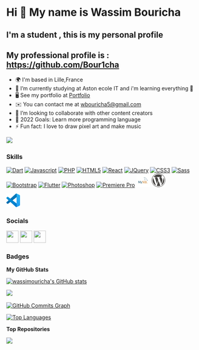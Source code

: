 Hi 👋 My name is Wassim Bouricha
================================

I'm a student , this is my personal  profile
-------------
My professional profile  is : https://github.com/Bour1cha
-------------

* 🌍  I'm based in Lille,France
* 🌱  I’m currently studying at Aston ecole IT and i'm learning everything 🤣
* 🖥️  See my portfolio at [Portfolio](https://wassimouricha.github.io/portfoliov2/)
* ✉️  You can contact me at [wbouricha5@gmail.com](mailto:wbouricha5@gmail.com)
* 👯  I’m looking to collaborate with other content creators
* 🥅  2022 Goals: Learn more programming language
* ⚡  Fun fact: I love to draw pixel art and make music

<a href="https://www.github.com/wassimouricha" target="_blank" rel="noreferrer"><img
src="https://img.shields.io/github/followers/wassimouricha?logo=github&style=for-the-badge&color=0891b2&labelColor=1c1917" /></a>

### Skills

<p align="left">
<a href="https://dart.dev/" target="_blank" rel="noreferrer"><img src="https://raw.githubusercontent.com/danielcranney/readme-generator/main/public/icons/skills/dart-colored.svg" width="36" height="36" alt="Dart" /></a>
<a href="https://developer.mozilla.org/en-US/docs/Web/JavaScript" target="_blank" rel="noreferrer"><img src="https://raw.githubusercontent.com/danielcranney/readme-generator/main/public/icons/skills/javascript-colored.svg" width="36" height="36" alt="Javascript" /></a>
<a href="https://www.php.net/" target="_blank" rel="noreferrer"><img src="https://raw.githubusercontent.com/danielcranney/readme-generator/main/public/icons/skills/php-colored.svg" width="36" height="36" alt="PHP" /></a>
<a href="https://developer.mozilla.org/en-US/docs/Glossary/HTML5" target="_blank" rel="noreferrer"><img src="https://raw.githubusercontent.com/danielcranney/readme-generator/main/public/icons/skills/html5-colored.svg" width="36" height="36" alt="HTML5" /></a>
<a href="https://reactjs.org/" target="_blank" rel="noreferrer"><img src="https://raw.githubusercontent.com/danielcranney/readme-generator/main/public/icons/skills/react-colored.svg" width="36" height="36" alt="React" /></a>
<a href="https://jquery.com/" target="_blank" rel="noreferrer"><img src="https://raw.githubusercontent.com/danielcranney/readme-generator/main/public/icons/skills/jquery-colored.svg" width="36" height="36" alt="JQuery" /></a>
<a href="https://www.w3.org/TR/CSS/#css" target="_blank" rel="noreferrer"><img src="https://raw.githubusercontent.com/danielcranney/readme-generator/main/public/icons/skills/css3-colored.svg" width="36" height="36" alt="CSS3" /></a>
<a href="https://sass-lang.com/" target="_blank" rel="noreferrer"><img src="https://raw.githubusercontent.com/danielcranney/readme-generator/main/public/icons/skills/sass-colored.svg" width="36" height="36" alt="Sass" /></a>
<a href="https://getbootstrap.com/" target="_blank" rel="noreferrer"><img src="https://raw.githubusercontent.com/danielcranney/readme-generator/main/public/icons/skills/bootstrap-colored.svg" width="36" height="36" alt="Bootstrap" /></a>
<a href="https://flutter.dev/" target="_blank" rel="noreferrer"><img src="https://raw.githubusercontent.com/danielcranney/readme-generator/main/public/icons/skills/flutter-colored.svg" width="36" height="36" alt="Flutter" /></a>
<a href="https://www.adobe.com/uk/products/photoshop.html" target="_blank" rel="noreferrer"><img src="https://raw.githubusercontent.com/danielcranney/readme-generator/main/public/icons/skills/photoshop-colored.svg" width="36" height="36" alt="Photoshop" /></a>
<a href="https://www.adobe.com/uk/products/premiere.html" target="_blank" rel="noreferrer"><img src="https://raw.githubusercontent.com/danielcranney/readme-generator/main/public/icons/skills/premierepro-colored.svg" width="36" height="36" alt="Premiere Pro" /></a>
<a href="https://www.mysql.com/fr/" target="_blank" rel="noreferrer"><img src="https://raw.githubusercontent.com/github/explore/78df643247d429f6cc873026c0622819ad797942/topics/mysql/mysql.png" width="36" height="36" alt="Mysql" /></a>
<a href="https://wordpress.com/" target="_blank" rel="noreferrer"><img src="https://raw.githubusercontent.com/github/explore/78df643247d429f6cc873026c0622819ad797942/topics/wordpress/wordpress.png"  width="36" height="36" alt="Wordpress" /></a>

<a href="https://code.visualstudio.com/" target="_blank" rel="noreferrer"><img src="https://raw.githubusercontent.com/github/explore/80688e429a7d4ef2fca1e82350fe8e3517d3494d/topics/visual-studio-code/visual-studio-code.png"  width="36" height="36" alt="Visual Studio Code" /></a>
</p>

### Socials

<p align="left"> <a href="https://www.github.com/wassimouricha" target="_blank" rel="noreferrer"><img src="https://raw.githubusercontent.com/danielcranney/readme-generator/main/public/icons/socials/github.svg" width="32" height="32" /></a> <a href="https://www.linkedin.com/in/wassim-bouricha" target="_blank" rel="noreferrer"><img src="https://raw.githubusercontent.com/danielcranney/readme-generator/main/public/icons/socials/linkedin.svg" width="32" height="32" /></a>
<a href="https://www.stackoverflow.com/users/18991004/wassim-bouricha" target="_blank" rel="noreferrer"><img src="https://raw.githubusercontent.com/danielcranney/readme-generator/main/public/icons/socials/stackoverflow.svg" width="32" height="32" /></a>
</p>


### Badges

<b>My GitHub Stats</b>

<a href="http://www.github.com/wassimouricha"><img src="https://github-readme-stats.vercel.app/api?username=wassimouricha&show_icons=true&hide=&count_private=true&title_color=0891b2&text_color=ffffff&icon_color=0891b2&bg_color=1c1917&hide_border=true&show_icons=true" alt="wassimouricha's GitHub stats" /></a>

<a href="http://www.github.com/wassimouricha"><img src="https://github-readme-streak-stats.herokuapp.com/?user=wassimouricha&stroke=ffffff&background=1c1917&ring=0891b2&fire=0891b2&currStreakNum=ffffff&currStreakLabel=0891b2&sideNums=ffffff&sideLabels=ffffff&dates=ffffff&hide_border=true" /></a>

<a href="http://www.github.com/wassimouricha"><img src="https://activity-graph.herokuapp.com/graph?username=wassimouricha&bg_color=1c1917&color=ffffff&line=0891b2&point=ffffff&area_color=1c1917&area=true&hide_border=true&custom_title=GitHub%20Commits%20Graph" alt="GitHub Commits Graph" /></a>

<a href="https://github.com/wassimouricha" align="left"><img src="https://github-readme-stats.vercel.app/api/top-langs/?username=wassimouricha&langs_count=10&title_color=0891b2&text_color=ffffff&icon_color=0891b2&bg_color=1c1917&hide_border=true&locale=en&custom_title=Top%20%Languages" alt="Top Languages" /></a>

<b>Top Repositories</b>

<div width="100%" align="center"><a href="https://github.com/wassimouricha/News_app_V2mobile" align="left"><img align="left" width="45%" src="https://github-readme-stats.vercel.app/api/pin/?username=wassimouricha&repo=News_app_V2mobile&title_color=0891b2&text_color=ffffff&icon_color=0891b2&bg_color=1c1917&hide_border=true&locale=en" /></a></div><br /><br /><br /><br /><br /><br /><br />




